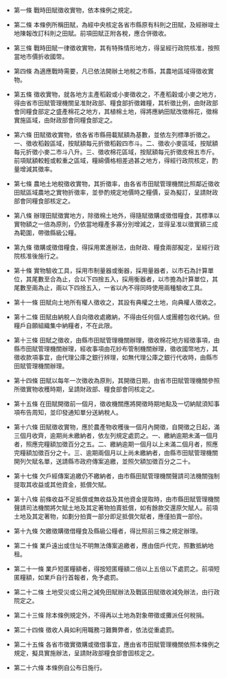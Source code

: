 * 第一條 戰時田賦徵收實物，依本條例之規定。

* 第二條 本條例所稱田賦，為經中央核定各省市縣原有科則之田賦，及經辦竣土地陳報改訂科則之田賦。前項田賦正附各稅，應合併徵收。

* 第三條 戰時田賦一律徵收實物，其有特殊情形地方，得呈經行政院核准，按照當地市價折收國幣。

* 第四條 為適應戰時需要，凡已依法開辦土地稅之市縣，其農地區域得徵收實物。

* 第五條 徵收實物，就各地方主產稻穀或小麥徵收之，不產稻穀或小麥之地方，得由省市田賦管理機關呈准財政部、糧食部折徵雜糧，其析徵比例，由財政部會同糧食部定之盛產棉花之地方，其植棉土地，得將應納田賦改徵棉花，徵棉實施區域，由財政部會同糧食部定之。

* 第六條 田賦徵收實物，依各省市縣冊載賦額為基數，並依左列標準折徵之。一、徵收稻穀區域，按賦額每元折徵稻穀四市斗。二、徵收小麥區域，按賦額每元折徵小麥二市斗八升。三、徵收棉花區域，按賦額每元折徵皮棉五市斤。前項賦額較輕或較重之區域，糧綿價格相差過甚之地方，得經行政院核定，酌量增減其徵率。

* 第七條 農地土地稅徵收實物，其折徵率，由各省市田賦管理機關比照鄰近徵收田賦區域農地之實物折徵率，並參酌規定地價時之糧價，妥為擬訂，呈請財政部會同糧食部核定之。

* 第八條 辦理田賦徵實地方，除徵棉土地外，得隨賦徵購或徵借糧食，其標準以實物額之一倍為原則，仍依當地糧產多寡分別增減之，並得呈准以徵實額三成為範圍，帶徵縣級公糧。

* 第九條 徵購或徵借糧食，得採用累進辦法，由財政、糧食兩部擬定，呈經行政院核准後施行之。

* 第十條 實物驗收工具，採用市制量器或衡器，採用量器者，以市石為計算單位，其尾數至合為止，合以下四捨五入，採用衡器者，以市擔為計算單位，其尾數至兩為止，兩以下四捨五入，一省以內不得同時使用兩種驗收工具。

* 第十一條 田賦向土地所有權人徵收之，其設有典權之土地，向典權人徵收之。

* 第十二條 田賦由納稅人自向徵收處繳納，不得由任何個人或團體包收代納。但糧戶自願組織集中納糧者，不在此限。

* 第十三條 田賦之徵收，由縣市田賦管理機關辦理，徵收棉花地方經徵事項，由縣市田賦管理機關辦理，經收事項由花紗布管制機關辦理，徵收國幣地方，其徵收款項事宜，由代理公庫之銀行辨理，如無代理公庫之銀行代收時，由縣市田賦管理機關辦理。

* 第十四條 田賦以每年一次徵收為原則，其開徵日期，由省市田賦管理機關參照所徵實物收穫時期，呈請財政部、糧食部會同核定之。

* 第十五條 在田賦開徵前一個月，徵收機關應將開徵時期地點及一切納賦須知事項布告周知，並印發通知單分送納稅人。

* 第十六條 田賦徵收實物，應於農產物收穫後一個月內開徵，自開徵之日起，滿三個月收齊，逾期尚未繳納者，依左列規定處罰之。一、繳納逾期未滿一個月者，照應完糧額加徵百分之五。二、繳納逾期一個月以上未滿二個月者，照應完糧額加徵百分之十。三、逾期兩個月以上尚未繳納者，由縣市田賦管理機關開列欠賦名單，送請縣市政府傳案追繳，並照欠額加徵百分之二十。

* 第十七條 欠戶經傳案追繳仍不繳納者，由市縣田賦管理機關聲請司法機關強制提取其收益或其他資金，抵償欠賦。

* 第十八條 前條收益不足抵償或無收益及其他資金提取時，由市縣田賦管理機關聲請司法機關將欠賦土地及其定著物拍賣抵償，如有餘款交還原欠賦人。前項土地及其定著物，如劃分拍賣一部分即足抵償欠賦者，應僅拍賣一部份。

* 第十九條 欠繳徵購徵借糧食及縣級公糧者，得比照前三條之規定辦理。

* 第二十條 業戶遠出或住址不明無法傳案追繳者，應由佃戶代完，照數抵納地租。

* 第二十一條 業戶短匿糧額者，得按短匿糧額二倍以上五倍以下處罰之。前項短匿糧額，如業戶自行首報者，免予處罰。

* 第二十二條 土地受災或公用之減免田賦辦法及戰區田賦徵收減免辦法，由行政院定之。

* 第二十三條 除本條例規定外，不得再以土地為對象帶徵或攤派任何稅捐。

* 第二十四條 徵收人員如利用職務刁難舞弊者，依法從重處罰。

* 第二十五條 各省市徵實徵購或徵借事宜，應由省市田賦管理機關依照本條例之規定，擬具實施辦法，呈請財政部糧食部會固核定之。

* 第二十六條 本條例自公布日施行。

